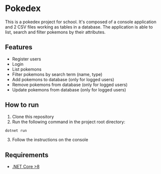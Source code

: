 # Pokedex

This is a pokedex project for school. It's composed of a console application and 2
CSV files working as tables in a database. The application is able to list, search and
filter pokemons by their attributes.

## Features
- Register users
- Login
- List pokemons
- Filter pokemons by search term (name, type)
- Add pokemons to database (only for logged users)
- Remove pokemons from database (only for logged users)
- Update pokemons from database (only for logged users)

## How to run
1. Clone this repository
2. Run the following command in the project root directory:
```bash
dotnet run
```
3. Follow the instructions on the console

## Requirements
- [.NET Core >8](https://dotnet.microsoft.com/download)
